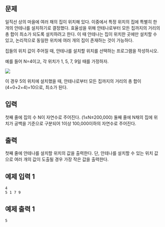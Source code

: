 ## 문제
일직선 상의 마을에 여러 채의 집이 위치해 있다. 이중에서 특정 위치의 집에 특별히 한 개의 안테나를 설치하기로 결정했다. 효율성을 위해 안테나로부터 모든 집까지의 거리의 총 합이 최소가 되도록 설치하려고 한다. 이 때 안테나는 집이 위치한 곳에만 설치할 수 있고, 논리적으로 동일한 위치에 여러 개의 집이 존재하는 것이 가능하다.

집들의 위치 값이 주어질 때, 안테나를 설치할 위치를 선택하는 프로그램을 작성하시오.

예를 들어 N=4이고, 각 위치가 1, 5, 7, 9일 때를 가정하자.

<img src="https://upload.acmicpc.net/4da9d177-d4d8-4cf7-9f91-a75d5a6ec5e6/-/preview/">

이 경우 5의 위치에 설치했을 때, 안테나로부터 모든 집까지의 거리의 총 합이 (4+0+2+4)=10으로, 최소가 된다.

## 입력
첫째 줄에 집의 수 N이 자연수로 주어진다. (1≤N≤200,000) 둘째 줄에 N채의 집에 위치가 공백을 기준으로 구분되어 1이상 100,000이하의 자연수로 주어진다.

## 출력
첫째 줄에 안테나를 설치할 위치의 값을 출력한다. 단, 안테나를 설치할 수 있는 위치 값으로 여러 개의 값이 도출될 경우 가장 작은 값을 출력한다.

## 예제 입력 1 
```
4
5 1 7 9
```
## 예제 출력 1 
```
5
```